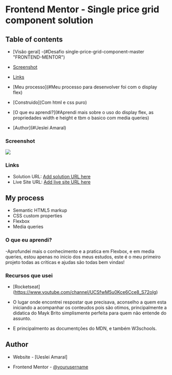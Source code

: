 # Frontend Mentor - Single price grid component solution


## Table of contents

  - [Visão geral]
  -(#Desafio single-price-grid-component-master "FRONTEND-MENTOR")

  - [Screenshot](#screenshot)
  - [Links](https://drive.google.com/drive/folders/1oBjy_y6J7r0WzKIVJHRhj7FH4RRUedsL?usp=sharing)

  - [Meu processo](#Meu processo para desenvolver foi com o display flex)

  - [Construido](Com html e css puro)

  - [O que eu aprendi?](#Aprendi mais sobre o uso do display flex, as propriedades
                      width e height e tbm o basico com media queries)

- [Author](#Ueslei Amaral)



### Screenshot

![](https://drive.google.com/drive/folders/1oBjy_y6J7r0WzKIVJHRhj7FH4RRUedsL?usp=sharing)

### Links

- Solution URL: [Add solution URL here](https://your-solution-url.com)
- Live Site URL: [Add live site URL here](https://your-live-site-url.com)



## My process

- Semantic HTML5 markup
- CSS custom properties
- Flexbox
- Media queries

### O que eu aprendi?

  -Aprofundei mais o conhecimento e a pratica em Flexbox, e em media queries, 
  estou apenas no inicio dos meus estudos, este é o meu primeiro projeto 
  todas as criticas e ajudas são todas bem vindas! 



### Recursos que usei

- [Rocketseat] (https://www.youtube.com/channel/UCSfwM5u0Kce6Cce8_S72olg) 

- O lugar onde encontrei respostar que precisava, aconselho a quem esta iniciando a acompanhar os conteudos pois são otimos, principalmente a didatica do Mayk Brito simplismente perfeita para quem não entende do assunto.

- E principalmento as documentções do MDN, e também W3schools.

## Author

- Website - [Ueslei Amaral]

- Frontend Mentor - [@yourusername](https://www.frontendmentor.io/profile/yourusername)
